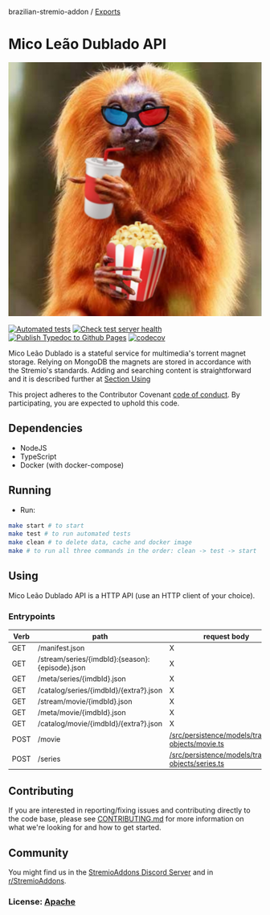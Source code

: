 brazilian-stremio-addon / [Exports](modules.md)

# Mico Leão Dublado **API**

![Mico Leão Dublado Logo](./assets/logo.jpg)

[![Automated tests](https://github.com/victorgveloso/MicoLeaoDubladoAPI/actions/workflows/test.yml/badge.svg)](https://github.com/victorgveloso/MicoLeaoDubladoAPI/actions/workflows/test.yml)
[![Check test server health](https://github.com/victorgveloso/MicoLeaoDubladoAPI/actions/workflows/healthcheck.yml/badge.svg)](https://github.com/victorgveloso/MicoLeaoDubladoAPI/actions/workflows/healthcheck.yml)
[![Publish Typedoc to Github Pages](https://github.com/victorgveloso/MicoLeaoDubladoAPI/actions/workflows/docs.yml/badge.svg)](https://github.com/victorgveloso/MicoLeaoDubladoAPI/actions/workflows/docs.yml)
[![codecov](https://codecov.io/gh/victorgveloso/MicoLeaoDubladoAPI/branch/main/graph/badge.svg?token=YZPBWPGXRM)](https://codecov.io/gh/victorgveloso/MicoLeaoDubladoAPI)

Mico Leão Dublado is a stateful service for multimedia's torrent magnet storage. Relying on MongoDB the magnets are stored in accordance with the Stremio's standards. Adding and searching content is straightforward and it is described further at [Section Using](#using)

This project adheres to the Contributor Covenant
[code of conduct](https://github.com/victorgveloso/MicoLeaoDubladoAPI/blob/master/CODE_OF_CONDUCT.md).
By participating, you are expected to uphold this code.

## Dependencies
  * NodeJS
  * TypeScript
  * Docker (with docker-compose)
## Running
  * Run:
```sh
make start # to start
make test # to run automated tests
make clean # to delete data, cache and docker image
make # to run all three commands in the order: clean -> test -> start
```

## Using
Mico Leão Dublado API is a HTTP API (use an HTTP client of your choice).

### Entrypoints
|Verb|path                                             |request body|request example|response example|response model|
|----|-------------------------------------------------|------------|------------|----------------|--------------|
|GET | /manifest.json                                  | X          | X          |  [/src/persistence/models/stub/manifest.json](https://github.com/victorgveloso/MicoLeaoDubladoAPI/blob/main/src/persistence/models/stub/manifest.json) | [/src/persistence/models/manifest.ts](https://github.com/victorgveloso/MicoLeaoDubladoAPI/blob/main/src/persistence/models/manifest.ts) |
|GET | /stream/series/{imdbId}:{season}:{episode}.json | X          | X          |  [/src/persistence/models/stub/stream.json](https://github.com/victorgveloso/MicoLeaoDubladoAPI/blob/main/src/persistence/models/stub/stream.json) | [/src/persistence/models/stream.ts](https://github.com/victorgveloso/MicoLeaoDubladoAPI/blob/main/src/persistence/models/stream.ts) |
|GET | /meta/series/{imdbId}.json                      | X          | X          |  [/src/persistence/models/stub/meta.json](https://github.com/victorgveloso/MicoLeaoDubladoAPI/blob/main/src/persistence/models/stub/meta.json) | [/src/persistence/models/meta.ts](https://github.com/victorgveloso/MicoLeaoDubladoAPI/blob/main/src/persistence/models/meta.ts) |
|GET | /catalog/series/{imdbId}/{extra?}.json          | X          | X          |  [/src/persistence/models/stub/catalog.json](https://github.com/victorgveloso/MicoLeaoDubladoAPI/blob/main/src/persistence/models/stub/catalog.json) | [/src/persistence/models/catalog.ts](https://github.com/victorgveloso/MicoLeaoDubladoAPI/blob/main/src/persistence/models/catalog.ts) |
|GET | /stream/movie/{imdbId}.json                     | X          | X          |  [/src/persistence/models/stub/stream.json](https://github.com/victorgveloso/MicoLeaoDubladoAPI/blob/main/src/persistence/models/stub/stream.json) | [/src/persistence/models/stream.ts](https://github.com/victorgveloso/MicoLeaoDubladoAPI/blob/main/src/persistence/models/stream.ts) |
|GET | /meta/movie/{imdbId}.json                       | X          | X          |  [/src/persistence/models/stub/meta.json](https://github.com/victorgveloso/MicoLeaoDubladoAPI/blob/main/src/persistence/models/stub/meta.json) | [/src/persistence/models/meta.ts](https://github.com/victorgveloso/MicoLeaoDubladoAPI/blob/main/src/persistence/models/meta.ts) |
|GET | /catalog/movie/{imdbId}/{extra?}.json           | X          | X          |  [/src/persistence/models/stub/catalog.json](https://github.com/victorgveloso/MicoLeaoDubladoAPI/blob/main/src/persistence/models/stub/catalog.json) | [/src/persistence/models/catalog.ts](https://github.com/victorgveloso/MicoLeaoDubladoAPI/blob/main/src/persistence/models/catalog.ts) |
|POST| /movie                                          |[/src/persistence/models/transfer-objects/movie.ts](https://github.com/victorgveloso/MicoLeaoDubladoAPI/blob/main/src/persistence/models/transfer-objects/movie.ts)|[/src/persistence/models/stub/movie.json](https://github.com/victorgveloso/MicoLeaoDubladoAPI/blob/main/src/persistence/models/stub/movie.json)| X  | X  |
|POST| /series                                          |[/src/persistence/models/transfer-objects/series.ts](https://github.com/victorgveloso/MicoLeaoDubladoAPI/blob/main/src/persistence/models/transfer-objects/movseriesie.ts)|[/src/persistence/models/stub/series.json](https://github.com/victorgveloso/MicoLeaoDubladoAPI/blob/main/src/persistence/models/stub/series.json)| X  | X  |

## Contributing

If you are interested in reporting/fixing issues and contributing directly to the code base, please see [CONTRIBUTING.md](https://github.com/victorgveloso/MicoLeaoDubladoAPI/blob/master/CONTRIBUTING.md) for more information on what we're looking for and how to get started.

## Community

You might find us in the [StremioAddons Discord Server](https://discord.gg/WTqVGKXh) and in [r/StremioAddons](https://reddit.com/r/StremioAddons/).

### License: [Apache](https://github.com/victorgveloso/MicoLeaoDubladoAPI/blob/master/LICENSE)
